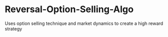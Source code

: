 # Reversal-Option-Selling-Algo
Uses option selling technique and market dynamics to create a high reward strategy
